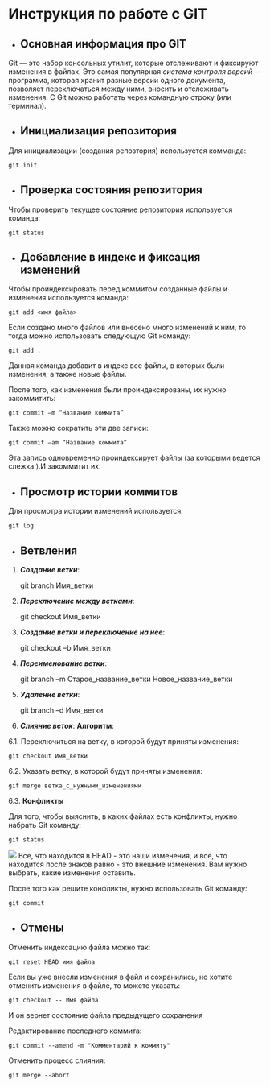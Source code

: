 # **Инструкция по работе с GIT**
* ## Основная информация про GIT
Git — это набор консольных утилит, которые отслеживают и фиксируют изменения в файлах.
Это самая популярная *система контроля версий* — программа, которая хранит разные версии одного документа, позволяет переключаться между ними, вносить и отслеживать изменения. 
С Git можно работать через командную строку (или терминал).
* ## Инициализация репозитория
Для инициализации (создания репозтория) используется комманда:

    git init
* ## Проверка состояния репозитория
Чтобы проверить текущее состояние репозитория используется команда:

    git status
* ## Добавление в индекс и фиксация изменений

Чтобы проиндексировать перед коммитом созданные файлы и изменения используется команда:

    git add <имя файла>

Если создано много файлов или внесено много изменений к ним, то тогда можно использовать следующую Git команду:

    git add .

Данная команда добавит в индекс все файлы, в которых были изменения, а также новые файлы.

После того, как изменения были проиндексированы, их нужно закоммитить:

    git commit –m “Название коммита”

Также можно сократить эти две записи:

    git commit –am “Название коммита”

Эта запись одновременно проиндексирует файлы (за которыми ведется слежка ).И закоммитит их.

* ## Просмотр истории коммитов

Для просмотра истории изменений используется:

    git log

* ## Ветвления
1. _**Создание ветки**_:

    git branch Имя_ветки

2. _**Переключение между ветками**_:

    git checkout Имя_ветки

3. _**Создание ветки и переключение на нее**_:

    git checkout –b Имя_ветки

4. _**Переименование ветки**_:

    git branch –m Старое_название_ветки Новое_название_ветки

5. _**Удаление ветки**_:

    git branch –d Имя_ветки

6. _**Слияние веток**_:
**Алгоритм**:

6.1. Переключиться на ветку, в которой будут приняты изменения:

    git checkout Имя_ветки

6.2. Указать ветку, в которой будут приняты изменения:

    git merge ветка_с_нужными_изменениями

6.3. **Конфликты**

Для того, чтобы выяснить, в каких файлах есть конфликты, нужно набрать Git команду:

    git status
![](merge.png)
Все, что находится в HEAD - это наши изменения, и все, что находится после знаков равно - это внешние изменения. Вам нужно выбрать, какие изменения оставить.

После того как решите конфликты, нужно использовать Git команду:

    git commit

* ## Отмены

Отменить индексацию файла можно так:

    git reset HEAD имя файла

Если вы уже внесли изменения в файл и сохранились, но хотите отменить изменения в файле, то можете указать:

    git checkout -- Имя файла

И он вернет состояние файла предыдущего сохранения

Редактирование последнего коммита:

    git commit --amend -m "Комментарий к коммиту"

Отменить процесс слияния:

    git merge --abort
